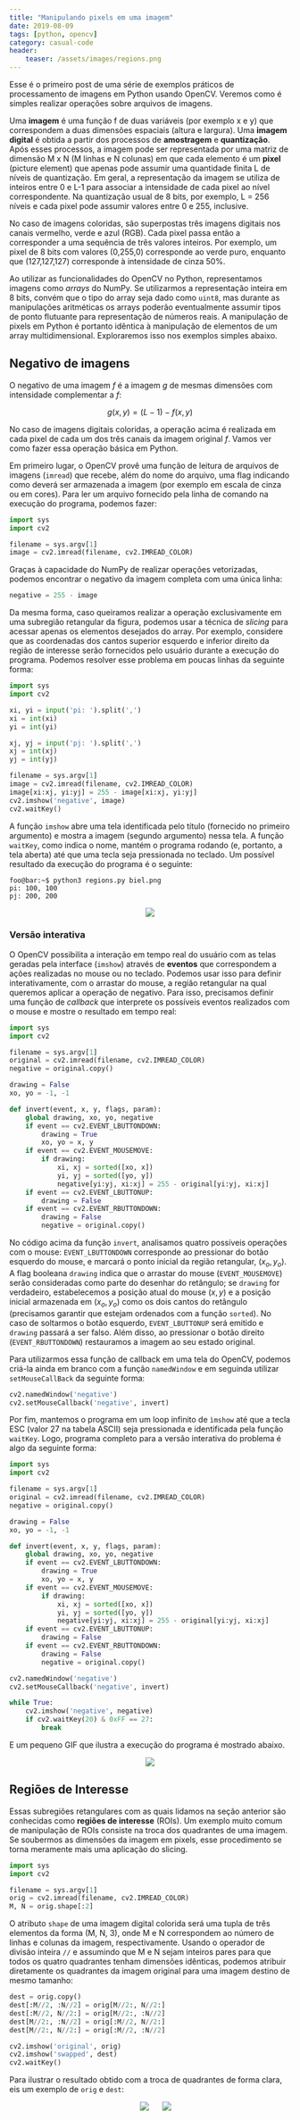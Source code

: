 ```yaml
---
title: "Manipulando pixels em uma imagem"
date: 2019-08-09
tags: [python, opencv]
category: casual-code
header:
    teaser: /assets/images/regions.png
---
```


Esse é o primeiro post de uma série de exemplos práticos de processamento de imagens em Python usando OpenCV.<!--more--> Veremos como é simples realizar operações sobre arquivos de imagens.

Uma **imagem** é uma função f de duas variáveis (por exemplo x e y) que correspondem a duas dimensões espaciais (altura e largura). Uma **imagem digital** é obtida a partir dos processos de **amostragem** e **quantização**. Após esses processos, a imagem pode ser representada por uma matriz de dimensão M x N (M linhas e N colunas) em que cada elemento é um **pixel** (picture element) que apenas pode assumir uma quantidade finita L de níveis de quantização. Em geral, a representação da imagem se utiliza de inteiros entre 0 e L-1 para associar a intensidade de cada pixel ao nível correspondente. Na quantização usual de 8 bits, por exemplo, L = 256 níveis e cada pixel pode assumir valores entre 0 e 255, inclusive.

No caso de imagens coloridas, são superpostas três imagens digitais nos canais vermelho, verde e azul (RGB). Cada pixel passa então a corresponder a uma sequência de três valores inteiros. Por exemplo, um pixel de 8 bits com valores (0,255,0) corresponde ao verde puro, enquanto que (127,127,127) corresponde à intensidade de cinza 50%.

Ao utilizar as funcionalidades do OpenCV no Python, representamos imagens como *arrays* do NumPy. Se utilizarmos a representação inteira em 8 bits, convém que o tipo do array seja dado como `uint8`, mas durante as manipulações aritméticas os arrays poderão eventualmente assumir tipos de ponto flutuante para representação de números reais. A manipulação de pixels em Python é portanto idêntica à manipulação de elementos de um array multidimensional. Exploraremos isso nos exemplos simples abaixo.

## Negativo de imagens

O negativo de uma imagem $f$ é a imagem $g$ de mesmas dimensões com intensidade complementar a $f$:

$$g(x,y)=(L-1)-f(x,y)$$

No caso de imagens digitais coloridas, a operação acima é realizada em cada pixel de cada um dos três canais da imagem original $f$. Vamos ver como fazer essa operação básica em Python.

Em primeiro lugar, o OpenCV provê uma função de leitura de arquivos de imagens (`imread`) que recebe, além do nome do arquivo, uma flag indicando como deverá ser armazenada a imagem (por exemplo em escala de cinza ou em cores). Para ler um arquivo fornecido pela linha de comando na execução do programa, podemos fazer:

```python
import sys
import cv2

filename = sys.argv[1]
image = cv2.imread(filename, cv2.IMREAD_COLOR)
```

Graças à capacidade do NumPy de realizar operações vetorizadas, podemos encontrar o negativo da imagem completa com uma única linha:

```python
negative = 255 - image
```

Da mesma forma, caso queiramos realizar a operação exclusivamente em uma subregião retangular da figura, podemos usar a técnica de *slicing* para acessar apenas os elementos desejados do array. Por exemplo, considere que as coordenadas dos cantos superior esquerdo e inferior direito da região de interesse serão fornecidos pelo usuário durante a execução do programa. Podemos resolver esse problema em poucas linhas da seguinte forma:

```python
import sys
import cv2

xi, yi = input('pi: ').split(',')
xi = int(xi)
yi = int(yi)

xj, yj = input('pj: ').split(',')
xj = int(xj)
yj = int(yj)

filename = sys.argv[1]
image = cv2.imread(filename, cv2.IMREAD_COLOR)
image[xi:xj, yi:yj] = 255 - image[xi:xj, yi:yj]
cv2.imshow('negative', image)
cv2.waitKey()
```

A função `imshow` abre uma tela identificada pelo título (fornecido no primeiro argumento) e mostra a imagem (segundo argumento) nessa tela. A função `waitKey`, como indica o nome, mantém o programa rodando (e, portanto, a tela aberta) até que uma tecla seja pressionada no teclado. Um possível resultado da execução do programa é o seguinte: 

```console
foo@bar:~$ python3 regions.py biel.png
pi: 100, 100
pj: 200, 200
```

<p align="center">
    <img src="../../assets/images/regions.png">
</p>

### Versão interativa

O OpenCV possibilita a interação em tempo real do usuário com as telas geradas pela interface (`imshow`) através de **eventos** que correspondem a ações realizadas no mouse ou no teclado. Podemos usar isso para definir interativamente, com o arrastar do mouse, a região retangular na qual queremos aplicar a operação de negativo. Para isso, precisamos definir uma função de *callback* que interprete os possíveis eventos realizados com o mouse e mostre o resultado em tempo real:

```python
import sys
import cv2

filename = sys.argv[1]
original = cv2.imread(filename, cv2.IMREAD_COLOR)
negative = original.copy()

drawing = False
xo, yo = -1, -1

def invert(event, x, y, flags, param):
    global drawing, xo, yo, negative
    if event == cv2.EVENT_LBUTTONDOWN:
        drawing = True
        xo, yo = x, y
    if event == cv2.EVENT_MOUSEMOVE:
        if drawing:
            xi, xj = sorted([xo, x])
            yi, yj = sorted([yo, y])
            negative[yi:yj, xi:xj] = 255 - original[yi:yj, xi:xj]
    if event == cv2.EVENT_LBUTTONUP:
        drawing = False
    if event == cv2.EVENT_RBUTTONDOWN:
        drawing = False
        negative = original.copy()
```

No código acima da função `invert`, analisamos quatro possíveis operações com o mouse: `EVENT_LBUTTONDOWN` corresponde ao pressionar do botão esquerdo do mouse, e marcará o ponto inicial da região retangular, $(x_o, y_o)$. A flag booleana `drawing` indica que o arrastar do mouse (`EVENT_MOUSEMOVE`) serão consideradas como parte do desenhar do retângulo; se `drawing` for verdadeiro, estabelecemos a posição atual do mouse $(x,y)$ e a posição inicial armazenada em $(x_o,y_o)$ como os dois cantos do retângulo (precisamos garantir que estejam ordenados com a função `sorted`). No caso de soltarmos o botão esquerdo, `EVENT_LBUTTONUP` será emitido e `drawing` passará a ser falso. Além disso, ao pressionar o botão direito (`EVENT_RBUTTONDOWN`) restauramos a imagem ao seu estado original.

Para utilizarmos essa função de callback em uma tela do OpenCV, podemos criá-la ainda em branco com a função `namedWindow` e em seguinda utilizar `setMouseCallBack` da seguinte forma:

```python
cv2.namedWindow('negative')
cv2.setMouseCallback('negative', invert)
```

Por fim, mantemos o programa em um loop infinito de `ìmshow` até que a tecla ESC (valor 27 na tabela ASCII) seja pressionada e identificada pela função `waitKey`. Logo, programa completo para a versão interativa do problema é algo da seguinte forma:

```python
import sys
import cv2

filename = sys.argv[1]
original = cv2.imread(filename, cv2.IMREAD_COLOR)
negative = original.copy()

drawing = False
xo, yo = -1, -1

def invert(event, x, y, flags, param):
    global drawing, xo, yo, negative
    if event == cv2.EVENT_LBUTTONDOWN:
        drawing = True
        xo, yo = x, y
    if event == cv2.EVENT_MOUSEMOVE:
        if drawing:
            xi, xj = sorted([xo, x])
            yi, yj = sorted([yo, y])
            negative[yi:yj, xi:xj] = 255 - original[yi:yj, xi:xj]
    if event == cv2.EVENT_LBUTTONUP:
        drawing = False
    if event == cv2.EVENT_RBUTTONDOWN:
        drawing = False
        negative = original.copy()

cv2.namedWindow('negative')
cv2.setMouseCallback('negative', invert)

while True:
    cv2.imshow('negative', negative)
    if cv2.waitKey(20) & 0xFF == 27:
        break

```

E um pequeno GIF que ilustra a execução do programa é mostrado abaixo.

<p align="center">
    <img src="../../assets/images/regions2.gif">
</p>

## Regiões de Interesse

Essas subregiões retangulares com as quais lidamos na seção anterior são conhecidas como **regiões de interesse** (ROIs). Um exemplo muito comum de manipulação de ROIs consiste na troca dos quadrantes de uma imagem. Se soubermos as dimensões da imagem em pixels, esse procedimento se torna meramente mais uma aplicação do slicing. 

```python
import sys
import cv2

filename = sys.argv[1]
orig = cv2.imread(filename, cv2.IMREAD_COLOR)
M, N = orig.shape[:2]
```

O atributo `shape` de uma imagem digital colorida será uma tupla de três elementos da forma (M, N, 3), onde M e N correspondem ao número de linhas e colunas da imagem, respectivamente. Usando o operador de divisão inteira `//` e assumindo que M e N sejam inteiros pares para que todos os quatro quadrantes tenham dimensões idênticas, podemos atribuir diretamente os quadrantes da imagem original para uma imagem destino de mesmo tamanho:

```python
dest = orig.copy()
dest[:M//2, :N//2] = orig[M//2:, N//2:]
dest[:M//2, N//2:] = orig[M//2:, :N//2]
dest[M//2:, :N//2] = orig[:M//2, N//2:]
dest[M//2:, N//2:] = orig[:M//2, :N//2]

cv2.imshow('original', orig)
cv2.imshow('swapped', dest)
cv2.waitKey()
```

Para ilustrar o resultado obtido com a troca de quadrantes de forma clara, eis um exemplo de `orig` e `dest`:

<p align="center">
    <img hspace="20" src="../../assets/images/abcd.jpeg">
    <img src="../../assets/images/trocaregioes.png">
</p>